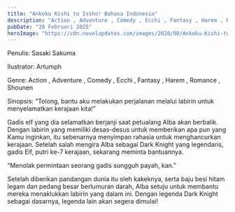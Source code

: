 ```yaml
---
title: "Ankoku Kishi to Issho! Bahasa Indonesia"
description: "Action , Adventure , Comedy , Ecchi , Fantasy , Harem , Romance , Shounen"
pubDate: "28 Februari 2025"
heroImage: "https://cdn.novelupdates.com/images/2020/08/Ankoku-Kishi-to-Issho.jpg"
---
```


Penulis: Sasaki Sakuma

Ilustrator: Artumph

Genre: Action , Adventure , Comedy , Ecchi , Fantasy , Harem , Romance , Shounen

Sinopsis: “Tolong, bantu aku melakukan perjalanan melalui labirin untuk menyelamatkan kerajaan kita!”

Gadis elf yang dia selamatkan berjanji saat petualang Alba akan berbalik. Dengan labirin yang memiliki desas-desus untuk memberikan apa pun yang Kamu inginkan, itu sebenarnya menyimpan rahasia untuk menghancurkan kerajaan. Setelah salah mengira Alba sebagai Dark Knight yang legendaris, gadis Elf, putri ke-7 kerajaan, sekarang meminta bantuannya.

“Menolak permintaan seorang gadis sungguh payah, kan.”

Setelah diberikan pandangan dunia itu oleh kakeknya, serta baju besi hitam legam dan pedang besar berlumuran darah, Alba setuju untuk membantu mereka menaklukkan labirin yang dalam ini. Dengan legenda Dark Knight sebagai dasarnya, legenda lain akan segera dimulai!
